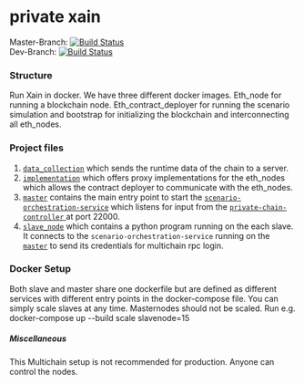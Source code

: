 
# private xain


Master-Branch: [![Build Status](https://travis-ci.org/BPChain/private-xain.svg?branch=master)](https://travis-ci.org/BPChain/private-xain) <br />
Dev-Branch: [![Build Status](https://travis-ci.org/BPChain/private-xain.svg?branch=dev)](https://travis-ci.org/BPChain/private-xain)  <br />

### Structure
Run Xain in docker. We have three different docker images. Eth_node for running a blockchain node. Eth_contract_deployer for running the scenario simulation and bootstrap for initializing the blockchain and interconnecting all eth_nodes.

### Project files
1. [`data_collection`](https://github.com/BPChain/private-xain/blob/dev/files/data_collection.py) which sends the runtime data of the chain to a server. 
2. [`implementation`](https://github.com/BPChain/private-xain/tree/dev/files/METAScenario/scripts/python_sources/implementation) which offers proxy implementations for the eth_nodes which allows the 
contract deployer to communicate with the eth_nodes. 
3. [`master`](./python_sources/master) contains the main entry point to start the 
[`scenario-orchestration-service`](https://github.com/BPChain/scenario-orchestration-service) which 
listens for input from the [`private-chain-controller` ](https://github.com/BPChain/private-chain-controller)
at port 22000. 
4. [`slave_node`](./python_sources/slave_node) which contains a python program running on the 
each slave. It connects to the `scenario-orchestration-service` running on the [`master`](
./python_sources/master) to send its credentials for multichain rpc login. 

### Docker Setup
Both slave and master share one dockerfile but are defined as different services with different 
entry points in the docker-compose file. You can simply scale slaves at any time. Masternodes 
should not be scaled. 
Run e.g. docker-compose up --build scale slavenode=15



##### Miscellaneous
This Multichain setup is not recommended for production. Anyone can control the nodes.

